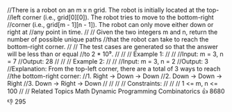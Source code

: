 //There is a robot on an m x n grid. The robot is initially located at the top-
//left corner (i.e., grid[0][0]). The robot tries to move to the bottom-right 
//corner (i.e., grid[m - 1][n - 1]). The robot can only move either down or right at 
//any point in time. 
//
// Given the two integers m and n, return the number of possible unique paths 
//that the robot can take to reach the bottom-right corner. 
//
// The test cases are generated so that the answer will be less than or equal 
//to 2 * 10⁹. 
//
// 
// Example 1: 
//
// 
//Input: m = 3, n = 7
//Output: 28
// 
//
// Example 2: 
//
// 
//Input: m = 3, n = 2
//Output: 3
//Explanation: From the top-left corner, there are a total of 3 ways to reach 
//the bottom-right corner:
//1. Right -> Down -> Down
//2. Down -> Down -> Right
//3. Down -> Right -> Down
// 
//
// 
// Constraints: 
//
// 
// 1 <= m, n <= 100 
// 
// Related Topics Math Dynamic Programming Combinatorics 👍 8680 👎 295
